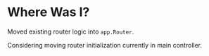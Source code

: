 # Where Was I?

Moved existing router logic into `app.Router`.

Considering moving router initialization currently in main controller.
